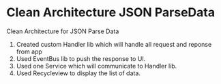 # Clean Architecture JSON ParseData
Clean Architecture for JSON Parse Data

1. Created custom Handler lib which will handle all request and reponse from app
2. Used EventBus lib to push the response to UI.
3. Used one Service which will communicate to Handler lib.
4. Used Recycleview to display the list of data.
